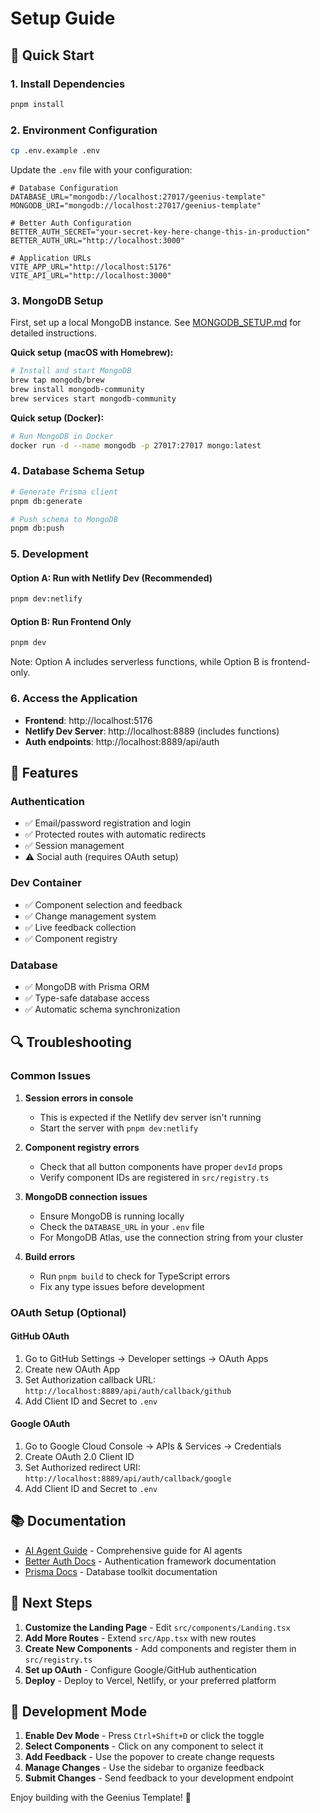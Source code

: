 # Setup Guide

## 🚀 Quick Start

### 1. Install Dependencies
```bash
pnpm install
```

### 2. Environment Configuration
```bash
cp .env.example .env
```

Update the `.env` file with your configuration:

```env
# Database Configuration
DATABASE_URL="mongodb://localhost:27017/geenius-template"
MONGODB_URI="mongodb://localhost:27017/geenius-template"

# Better Auth Configuration
BETTER_AUTH_SECRET="your-secret-key-here-change-this-in-production"
BETTER_AUTH_URL="http://localhost:3000"

# Application URLs
VITE_APP_URL="http://localhost:5176"
VITE_API_URL="http://localhost:3000"
```

### 3. MongoDB Setup
First, set up a local MongoDB instance. See [MONGODB_SETUP.md](./MONGODB_SETUP.md) for detailed instructions.

**Quick setup (macOS with Homebrew):**
```bash
# Install and start MongoDB
brew tap mongodb/brew
brew install mongodb-community
brew services start mongodb-community
```

**Quick setup (Docker):**
```bash
# Run MongoDB in Docker
docker run -d --name mongodb -p 27017:27017 mongo:latest
```

### 4. Database Schema Setup
```bash
# Generate Prisma client
pnpm db:generate

# Push schema to MongoDB
pnpm db:push
```

### 5. Development

#### Option A: Run with Netlify Dev (Recommended)
```bash
pnpm dev:netlify
```

#### Option B: Run Frontend Only
```bash
pnpm dev
```

Note: Option A includes serverless functions, while Option B is frontend-only.

### 6. Access the Application

- **Frontend**: http://localhost:5176
- **Netlify Dev Server**: http://localhost:8889 (includes functions)
- **Auth endpoints**: http://localhost:8889/api/auth

## 🔧 Features

### Authentication
- ✅ Email/password registration and login
- ✅ Protected routes with automatic redirects
- ✅ Session management
- ⚠️ Social auth (requires OAuth setup)

### Dev Container
- ✅ Component selection and feedback
- ✅ Change management system
- ✅ Live feedback collection
- ✅ Component registry

### Database
- ✅ MongoDB with Prisma ORM
- ✅ Type-safe database access
- ✅ Automatic schema synchronization

## 🔍 Troubleshooting

### Common Issues

1. **Session errors in console**
   - This is expected if the Netlify dev server isn't running
   - Start the server with `pnpm dev:netlify`

2. **Component registry errors**
   - Check that all button components have proper `devId` props
   - Verify component IDs are registered in `src/registry.ts`

3. **MongoDB connection issues**
   - Ensure MongoDB is running locally
   - Check the `DATABASE_URL` in your `.env` file
   - For MongoDB Atlas, use the connection string from your cluster

4. **Build errors**
   - Run `pnpm build` to check for TypeScript errors
   - Fix any type issues before development

### OAuth Setup (Optional)

#### GitHub OAuth
1. Go to GitHub Settings → Developer settings → OAuth Apps
2. Create new OAuth App
3. Set Authorization callback URL: `http://localhost:8889/api/auth/callback/github`
4. Add Client ID and Secret to `.env`

#### Google OAuth
1. Go to Google Cloud Console → APIs & Services → Credentials
2. Create OAuth 2.0 Client ID
3. Set Authorized redirect URI: `http://localhost:8889/api/auth/callback/google`
4. Add Client ID and Secret to `.env`

## 📚 Documentation

- [AI Agent Guide](./AI_AGENT_GUIDE.md) - Comprehensive guide for AI agents
- [Better Auth Docs](https://better-auth.com) - Authentication framework documentation
- [Prisma Docs](https://www.prisma.io/docs) - Database toolkit documentation

## 🎯 Next Steps

1. **Customize the Landing Page** - Edit `src/components/Landing.tsx`
2. **Add More Routes** - Extend `src/App.tsx` with new routes
3. **Create New Components** - Add components and register them in `src/registry.ts`
4. **Set up OAuth** - Configure Google/GitHub authentication
5. **Deploy** - Deploy to Vercel, Netlify, or your preferred platform

## 🤝 Development Mode

1. **Enable Dev Mode** - Press `Ctrl+Shift+D` or click the toggle
2. **Select Components** - Click on any component to select it
3. **Add Feedback** - Use the popover to create change requests
4. **Manage Changes** - Use the sidebar to organize feedback
5. **Submit Changes** - Send feedback to your development endpoint

Enjoy building with the Geenius Template! 🚀